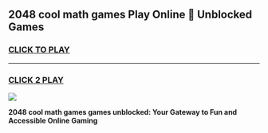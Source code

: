 
## 2048 cool math games Play Online 👋 Unblocked Games
<h3>
<a href="https://news.freeplayer.one?title=2048_cool_math_games&ref=17CMG">CLICK TO PLAY</a></h3>
<hr>

<h3>
<a href="https://news.freeplayer.one?title=2048_cool_math_games&ref=17CMG">CLICK 2 PLAY</a>
  
</h3>

<a href="https://news.freeplayer.one?title=2048_cool_math_games&ref=17CMG/"><img src="https://clearcache.store/games.png"></a>


**2048 cool math games games unblocked: Your Gateway to Fun and Accessible Online Gaming**
